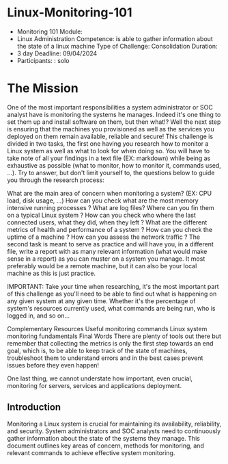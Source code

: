 # Linux-Monitoring-101
* Monitoring 101 Module: 
* Linux Administration Competence: is able to gather information about the state of a linux machine Type of Challenge: Consolidation Duration: 
* 3 day Deadline: 09/04/2024 
* Participants: : solo

# The Mission
One of the most important responsibilities a system administrator or SOC analyst have is monitoring the systems he manages. Indeed it's one thing to set them up and install software on them, but then what!? Well the next step is ensuring that the machines you provisioned as well as the services you deployed on them remain available, reliable and secure! This challenge is divided in two tasks, the first one having you research how to monitor a Linux system as well as what to look for when doing so. You will have to take note of all your findings in a text file (EX: markdown) while being as exhaustive as possible (what to monitor, how to monitor it, commands used, ...). Try to answer, but don't limit yourself to, the questions below to guide you through the research process:

What are the main area of concern when monitoring a system? (EX: CPU load, disk usage, ...)
How can you check what are the most memory intensive running processes ?
What are log files? Where can you fin them on a typical Linux system ?
How can you check who where the last connected users, what they did, when they left ?
What are the different metrics of health and performance of a system ?
How can you check the uptime of a machine ?
How can you assess the network traffic ?
The second task is meant to serve as practice and will have you, in a different file, write a report with as many relevant information (what would make sense in a report) as you can muster on a system you manage. It most preferably would be a remote machine, but it can also be your local machine as this is just practice.

IMPORTANT: Take your time when researching, it's the most important part of this challenge as you'll need to be able to find out what is happening on any given system at any given time. Whether it's the percentage of system's resources currently used, what commands are being run, who is logged in, and so on...

Complementary Resources
Useful monitoring commands
Linux system monitoring fundamentals
Final Words
There are plenty of tools out there but remember that collecting the metrics is only the first step towards an end goal, which is, to be able to keep track of the state of machines, troubleshoot them to understand errors and in the best cases prevent issues before they even happen!

One last thing, we cannot understate how important, even crucial, monitoring for servers, services and applications deployment.

## Introduction
Monitoring a Linux system is crucial for maintaining its availability, reliability, and security. 
System administrators and SOC analysts need to continuously gather information about the state of the systems they manage.
This document outlines key areas of concern, methods for monitoring, and relevant commands to achieve effective system monitoring.

